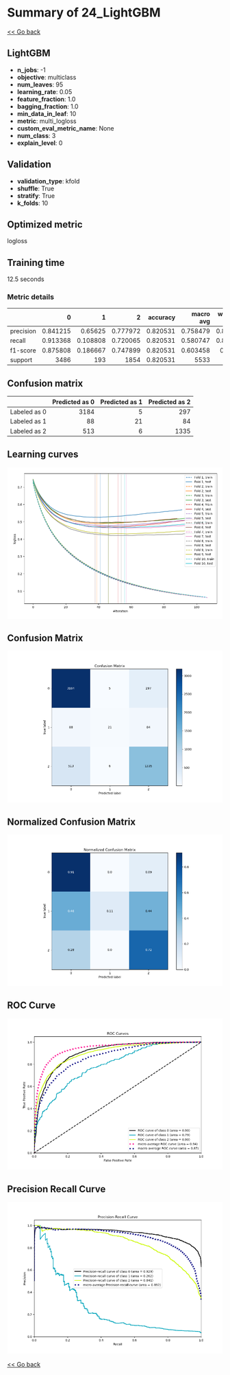 # Summary of 24_LightGBM

[<< Go back](../README.md)


## LightGBM
- **n_jobs**: -1
- **objective**: multiclass
- **num_leaves**: 95
- **learning_rate**: 0.05
- **feature_fraction**: 1.0
- **bagging_fraction**: 1.0
- **min_data_in_leaf**: 10
- **metric**: multi_logloss
- **custom_eval_metric_name**: None
- **num_class**: 3
- **explain_level**: 0

## Validation
 - **validation_type**: kfold
 - **shuffle**: True
 - **stratify**: True
 - **k_folds**: 10

## Optimized metric
logloss

## Training time

12.5 seconds

### Metric details
|           |           0 |          1 |           2 |   accuracy |   macro avg |   weighted avg |   logloss |
|:----------|------------:|-----------:|------------:|-----------:|------------:|---------------:|----------:|
| precision |    0.841215 |   0.65625  |    0.777972 |   0.820531 |    0.758479 |       0.813572 |  0.473534 |
| recall    |    0.913368 |   0.108808 |    0.720065 |   0.820531 |    0.580747 |       0.820531 |  0.473534 |
| f1-score  |    0.875808 |   0.186667 |    0.747899 |   0.820531 |    0.603458 |       0.80891  |  0.473534 |
| support   | 3486        | 193        | 1854        |   0.820531 | 5533        |    5533        |  0.473534 |


## Confusion matrix
|              |   Predicted as 0 |   Predicted as 1 |   Predicted as 2 |
|:-------------|-----------------:|-----------------:|-----------------:|
| Labeled as 0 |             3184 |                5 |              297 |
| Labeled as 1 |               88 |               21 |               84 |
| Labeled as 2 |              513 |                6 |             1335 |

## Learning curves
![Learning curves](learning_curves.png)
## Confusion Matrix

![Confusion Matrix](confusion_matrix.png)


## Normalized Confusion Matrix

![Normalized Confusion Matrix](confusion_matrix_normalized.png)


## ROC Curve

![ROC Curve](roc_curve.png)


## Precision Recall Curve

![Precision Recall Curve](precision_recall_curve.png)



[<< Go back](../README.md)
